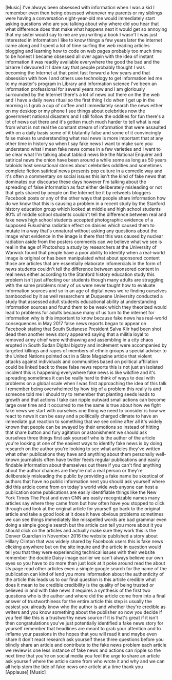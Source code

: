 
[Music]
I&#39;ve always been obsessed with
information when I was a kid I remember
even then being obsessed whenever my
parents or my siblings were having a
conversation eight-year-old me would
immediately start asking questions who
are you talking about why where did you
hear that
what difference does that make what
happens next it would get so annoying
that my sister would say to me are you
writing a book I wasn&#39;t I was just
interested in information I like to know
things a few years later the internet
came along and I spent a lot of time
surfing the web reading articles
blogging and learning how to code on web
pages probably too much time to be
honest I became obsessed all over again
with the idea of instant information it
was readily available everywhere the
good the bad and the bizarre I devoured
it I dare say that people probably
thought I was becoming the Internet at
that point fast forward a few years and
that obsession with how I and others use
technology to get information led me to
my master&#39;s program in Library and
Information science I&#39;ve been an
information professional for several
years now and I am gloriously surrounded
by the Internet there&#39;s a lot of news
out there on the the web and I have a
daily news ritual so the first thing I
do when I get up in the morning is I
grab a cup of coffee and I immediately
search the news either on my desktop or
my phone I see things about celebrities
now the government national disasters
and I still follow the oddities for fun
there&#39;s a lot of news out there and it&#39;s
gotten much much harder to tell what is
real from what is not real the constant
stream of information that were
assaulted with on a daily basis some of
it blatantly false and some of it
convincingly false makes to
understanding what real news is more
important that at any other time in
history so when I say fake news I want
to make sure you understand what I mean
fake news comes in a few varieties and I
want to be clear what I&#39;m talking about
tabloid news like the National Enquirer
and satirical news
the onion have been around a while some
as long as 50 years tabloids host
sensational stories about celebrities
oddities and sometimes complete fiction
satirical news presents pop culture in a
comedic way and it&#39;s often a commentary
on social issues this isn&#39;t the kind of
fake news that dominates our discourse
these days however I&#39;m talking about the
spreading of false information as fact
either deliberately misleading or not
that gets shared by people on the
Internet be it by retweets bloggers
Facebook posts or any of the other ways
that people share information how do we
know that this is causing a problem in a
recent study by the Stanford history
education group which looked at middle
and high school students
80% of middle school students couldn&#39;t
tell the difference between real and
fake news high school students accepted
photographic evidence of a supposed
Fukushima radiation effect on daisies
which caused them to mutate in a way
that&#39;s unnatural without asking any
questions about the image what evidence
in the image is there that this was
caused by nuclear radiation aside from
the posters comments can we believe what
we see is real in the age of Photoshop a
study by researchers at the University
of Warwick found that people have a poor
ability to identify when a real-world
image is original or has been
manipulated what about sponsored content
those are articles that are essentially
elaborate infomercials in the form of
news students couldn&#39;t tell the
difference between sponsored content in
real news either according to the
Stanford history education study
this problem isn&#39;t just affecting our
students though many adults are
struggling with the same problems many
of us were never taught how to evaluate
information sources and so in an age of
digital news we&#39;re finding ourselves
bamboozled by it as well
researchers at Duquesne University
conducted a study that assessed adult
students educational ability at
understanding information sources and
found them to be weak which they
theorized would lead to problems for
adults because many of us turn to the
internet for information why is this
important to know because fake news has
real-world consequences in May 2017
false news reports began to appear on
Facebook stating that South Sudanese
President Salva Kiir had been shot dead
then another news story appeared saying
that a militia loyal to removed army
chief were withdrawing and assembling in
a city chaos erupted in South Sudan
Digital bigotry and incitement were
accompanied by targeted killings and
rapes of members of ethnic groups a
special adviser to the United Nations
pointed out in a Slate Magazine article
that violent attacks against individuals
and communities based on political
affiliation could be linked back to
these false news reports this is not
just an isolated incident this is
happening everywhere fake news is like
wildfire and it&#39;s spreading sometimes it
can be really hard to think of ways to
deal with problems on a global scale
when I was first approaching the idea of
this talk I remember being overwhelmed
by how big of a problem this really is
and someone told me I should try to
remember that planting seeds leads to
growth and that actions I take can
ripple outward small actions can become
large over time and it occurred to me
the same is true about how we fight fake
news we start with ourselves one thing
we need to consider is how we react to
news it can be easy and a politically
charged climate to have an immediate gut
reaction to something that we see online
after all it&#39;s widely known that people
can be swayed by
their emotions so instead of hitting
that share button and fury agitation or
astonishment we should ask ourselves
three things first ask yourself who is
the author of the article you&#39;re looking
at one of the easiest ways to identify
fake news is by doing research on the
author you&#39;re looking to see what
articles they&#39;ve written what other
publications they have and anything
about them personally well-known
journalists often have twitter feeds
regular publications and easily findable
information about themselves out there
if you can&#39;t find anything about the
author chances are they&#39;re not a real
person or they&#39;re deliberately
misleading the public by providing a
fake name be skeptical of authors that
have no public information next you
should ask yourself where did this
article come from on today&#39;s world wide
web anyone can host a publication some
publications are easily identifiable
things like the New York Times The Post
and even CNN are easily recognizable
names many articles say where they came
from
but how often have you stopped to click
through and look at the original article
for yourself go back to the original
article and take a good look at it
does it have obvious problems sometimes
we can see things immediately like
misspelled words are bad grammar even
doing a simple google search but the
article can tell you more about it you
should click on the articles and
actually make sure they work this is the
Denver Guardian in November 2016 the
website published a story about Hillary
Clinton that was widely shared by
Facebook users this is fake news
clicking anywhere but on the site
inquire and the article in question
would tell you that they were
experiencing technical issues with their
website remember the double Daisy image
earlier we can&#39;t always believe our own
eyes so you have to do more than just
look at it poke around read the about Us
page read other articles even a simple
google search for the name of the
publication can kind of lend you more
information about the authenticity of
the article this leads us to our final
question
is this article credible what does it
mean to be credible credibility is the
quality of being trusted or believed in
and with fake news it requires a
synthesis of the first two questions who
is the author and where did the article
come from into a final answer of
trustworthiness for the entire article
this step is usually the easiest you
already know who the author is
and whether they&#39;re credible as writers
and you know something about the
publisher so now you decide if you feel
like this is a trustworthy news source
if it is that&#39;s great if it isn&#39;t then
congratulations you&#39;ve just potentially
identified a fake news story for
yourself
remember that headlines are meant to
grab your attention and to inflame your
passions in the hopes that you will read
it and maybe even share it don&#39;t react
research ask yourself these three
questions before you blindly share an
article and contribute to the fake news
problem each article we review is one
less instance of fake news and actions
can ripple so the next time that you&#39;re
on social media you feel the urge to
share an article ask yourself where the
article came from who wrote it and why
and we can all help stem the tide of
fake news one article at a time thank
you
[Applause]
[Music]
